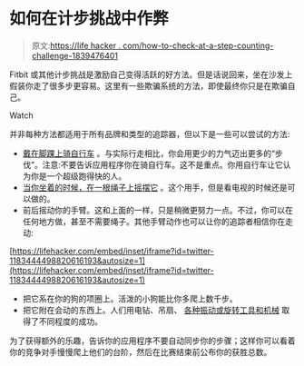 # 如何在计步挑战中作弊

> 原文:[https://life hacker . com/how-to-check-at-a-step-counting-challenge-1839476401](https://lifehacker.com/how-to-cheat-at-a-step-counting-challenge-1839476401)

Fitbit 或其他计步挑战是激励自己变得活跃的好方法。但是话说回来，坐在沙发上假装你走了很多步更容易。这里有一些欺骗系统的方法，即使最终你只是在欺骗自己。

Watch

并非每种方法都适用于所有品牌和类型的追踪器，但以下是一些可以尝试的方法:

*   [戴在脚踝上骑自行车](https://community.fitbit.com/t5/Fitbit-Challenges-Adventures/Challenge-step-cheaters/td-p/1809605) 。与实际行走相比，你会用更少的力气迈出更多的“步伐”。注意:不要告诉应用程序你在骑自行车。这不是重点。你用自行车让它认为你是一个超级跑得快的人。
*   [当你坐着的时候，在一根绳子上摇摆它](https://www.groupon.com/articles/how-to-cheat-on-fitbit) 。这个用手，但是看电视的时候还是可以做的。
*   前后摇动你的手臂。这和上面的一样，只是稍微更努力一点。不过，你可以在任何地方做，甚至不需要绳子。其他手臂动作也可以让你的追踪者相信你在走动:

 [https://lifehacker.com/embed/inset/iframe?id=twitter-1183444498820616193&autosize=1](https://lifehacker.com/embed/inset/iframe?id=twitter-1183444498820616193&autosize=1) 

*   把它系在你的狗的项圈上。活泼的小狗能比你多爬上数千步。
*   把它附在会动的东西上。人们用电钻、吊扇、 [各种振动或旋转工具和机械](https://www.wsj.com/articles/want-to-cheat-your-fitbit-try-using-a-puppy-or-a-power-drill-1465487106?mod=e2tw) 取得了不同程度的成功。

为了获得额外的乐趣，告诉你的应用程序不要自动同步你的步骤；这样你可以看着你的竞争对手慢慢爬上他们的台阶，然后在比赛结束前公布你的获胜总数。